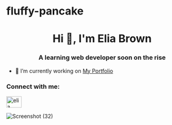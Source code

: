 # fluffy-pancake
<h1 align="center">Hi 👋, I'm Elia Brown</h1>
<h3 align="center">A learning web developer soon on the rise</h3>

- 🔭 I’m currently working on [My Portfolio](https://github.com/browneli003/fluffy-pancake/blob/master/index.html)

<h3 align="left">Connect with me:</h3>
<p align="left">
<a href="https://linkedin.com/in/elia brown" target="blank"><img align="center" src="https://raw.githubusercontent.com/rahuldkjain/github-profile-readme-generator/master/src/images/icons/Social/linked-in-alt.svg" alt="elia brown" height="30" width="40" /></a>
</p>

![Screenshot (32)](https://user-images.githubusercontent.com/84150748/123529081-745d7b80-d6aa-11eb-9e7a-f54cc7d5a3c8.png)
